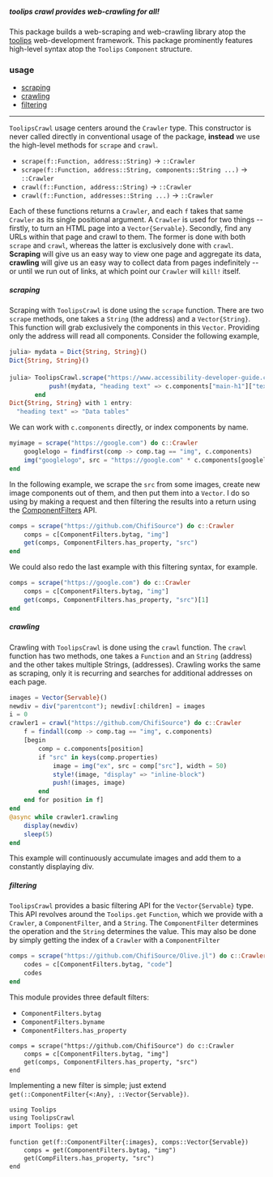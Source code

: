 <div align="center">
 <img id="mainimage" hidden="hello:)" src="https://github.com/ChifiSource/image_dump/blob/main/toolips/toolipscrawl.png"></img>
 </div>
 
 ##### toolips crawl provides web-crawling for all!
This package builds a web-scraping and web-crawling library atop the [toolips](https://github.com/ChifiSource/Toolips.jl) web-development framework. This package prominently features high-level syntax atop the `Toolips` `Component` structure.

### usage
- [scraping](#scraping)
- [crawling](#crawling)
- [filtering](#filtering)
---
`ToolipsCrawl` usage centers around the `Crawler` type. This constructor is never called directly in conventional usage of the package, **instead** we use the high-level methods for `scrape` and `crawl`.
- `scrape(f::Function, address::String)` -> `::Crawler`
- `scrape(f::Function, address::String, components::String ...)` -> `::Crawler`
- `crawl(f::Function, address::String)` -> `::Crawler`
- `crawl(f::Function, addresses::String ...)` -> `::Crawler`


Each of these functions returns a `Crawler`, and each `f` takes that same `Crawler` as its single positional argument. A `Crawler` is used for two things -- firstly, to turn an HTML page into a `Vector{Servable}`. Secondly, find any URLs within that page and crawl to them. The former is done with both `scrape` and `crawl`, whereas the latter is exclusively done with `crawl`. **Scraping** will give us an easy way to view one page and aggregate its data, **crawling** will give us an easy way to collect data from pages indefinitely -- or until we run out of links, at which point our `Crawler` will `kill!` itself.
##### scraping
Scraping with `ToolipsCrawl` is done using the `scrape` function. There are two `scrape` methods, one takes a `String` (the address) and a `Vector{String}`. This function will grab exclusively the components in this `Vector`. Providing only the address will read all components. Consider the following example,
```julia
julia> mydata = Dict{String, String}()
Dict{String, String}()

julia> ToolipsCrawl.scrape("https://www.accessibility-developer-guide.com/examples/tables/", "main-h1") do c
           push!(mydata, "heading text" => c.components["main-h1"]["text"])
       end
Dict{String, String} with 1 entry:
  "heading text" => "Data tables"
```
We can work with `c.components` directly, or index components by name.
```julia
myimage = scrape("https://google.com") do c::Crawler
    googlelogo = findfirst(comp -> comp.tag == "img", c.components)
    img("googlelogo", src = "https://google.com" * c.components[googlelogo]["src"])
end
```
In the following example, we scrape the `src` from some images, create new image components out of them, and then put them into a `Vector`. I do so using by making a request and then filtering the results into a return using the [ComponentFilters](#filtering) API. 
```julia
comps = scrape("https://github.com/ChifiSource") do c::Crawler
    comps = c[ComponentFilters.bytag, "img"]
    get(comps, ComponentFilters.has_property, "src")
end
```
We could also redo the last example with this filtering syntax, for example.
```julia
comps = scrape("https://google.com") do c::Crawler
    comps = c[ComponentFilters.bytag, "img"]
    get(comps, ComponentFilters.has_property, "src")[1]
end
```
##### crawling
Crawling with `ToolipsCrawl` is done using the `crawl` function. The `crawl` function has two methods, one takes a `Function` and an `String` (address) and the other takes multiple Strings, (addresses). Crawling works the same as scraping, only it is recurring and searches for additional addresses on each page.
```julia
images = Vector{Servable}()
newdiv = div("parentcont"); newdiv[:children] = images
i = 0
crawler1 = crawl("https://github.com/ChifiSource") do c::Crawler
    f = findall(comp -> comp.tag == "img", c.components)
    [begin
        comp = c.components[position]
        if "src" in keys(comp.properties)
            image = img("ex", src = comp["src"], width = 50)
            style!(image, "display" => "inline-block")
            push!(images, image)
        end
    end for position in f]
end
@async while crawler1.crawling
    display(newdiv)
    sleep(5)
end
```
This example will continuously accumulate images and add them to a constantly displaying div.
##### filtering
`ToolipsCrawl` provides a basic filtering API for the `Vector{Servable}` type. This API revolves around the `Toolips.get` `Function`, which we provide with a `Crawler`, a `ComponentFilter`, and a `String`. The `ComponentFilter` determines the operation and the `String` determines the value. This may also be done by simply getting the index of a `Crawler` with a `ComponentFilter`
```julia
comps = scrape("https://github.com/ChifiSource/Olive.jl") do c::Crawler
    codes = c[ComponentFilters.bytag, "code"]
    codes
end
```
This module provides three 
default filters:
- `ComponentFilters.bytag`
- `ComponentFilters.byname`
- `ComponentFilters.has_property`
```example
comps = scrape("https://github.com/ChifiSource") do c::Crawler
    comps = c[ComponentFilters.bytag, "img"]
    get(comps, ComponentFilters.has_property, "src")
end
```
Implementing a new filter is simple; just extend `get(::ComponentFilter{<:Any}, ::Vector{Servable})`.
```example
using Toolips
using ToolipsCrawl
import Toolips: get

function get(f::ComponentFilter{:images}, comps::Vector{Servable})
    comps = get(ComponentFilters.bytag, "img")
    get(CompFilters.has_property, "src")
end
```
